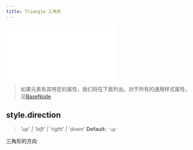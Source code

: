 ```yaml
---
title: Triangle 三角形
---
```


<embed src="@/common/api/elements/nodes/triangle.md"></embed>

> 如果元素有其特定的属性，我们将在下面列出。对于所有的通用样式属性，见[BaseNode](./BaseNode.zh.md)

## style.direction

> _'up' \| 'left' \| 'right' \| 'down'_ **Default:** `'up'`

三角形的方向
